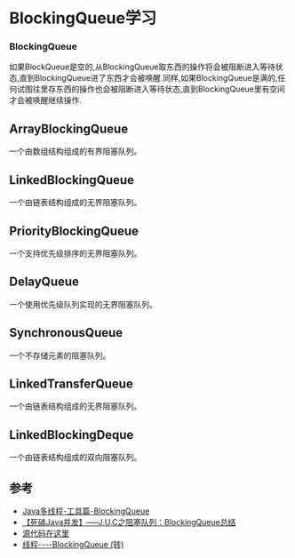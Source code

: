 # BlockingQueue学习


### BlockingQueue

如果BlockQueue是空的,从BlockingQueue取东西的操作将会被阻断进入等待状态,直到BlockingQueue进了东西才会被唤醒.同样,如果BlockingQueue是满的,任何试图往里存东西的操作也会被阻断进入等待状态,直到BlockingQueue里有空间才会被唤醒继续操作.


## ArrayBlockingQueue
一个由数组结构组成的有界阻塞队列。

## LinkedBlockingQueue
一个由链表结构组成的无界阻塞队列。

## PriorityBlockingQueue
一个支持优先级排序的无界阻塞队列。

## DelayQueue
一个使用优先级队列实现的无界阻塞队列。

## SynchronousQueue
一个不存储元素的阻塞队列。

## LinkedTransferQueue
一个由链表结构组成的无界阻塞队列。

## LinkedBlockingDeque
一个由链表结构组成的双向阻塞队列。

## 参考

- [Java多线程-工具篇-BlockingQueue](http://www.cnblogs.com/jackyuj/archive/2010/11/24/1886553.html)
- [【死磕Java并发】—–J.U.C之阻塞队列：BlockingQueue总结](http://cmsblogs.com/?p=2440)
- [源代码在这里](https://github.com/wardensky/blogs/tree/master/00.source-code/blogs/java/src/main/java/com/zch/blogs/java/multithreads/queue)
- [线程----BlockingQueue (转)](http://www.cnblogs.com/likwo/archive/2010/07/01/1769199.html)
